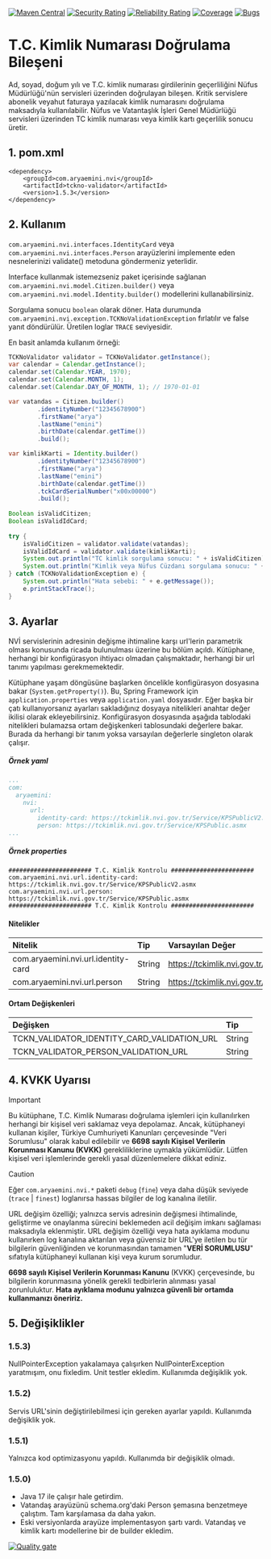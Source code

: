 [![Maven Central](https://maven-badges.herokuapp.com/maven-central/com.aryaemini.nvi/tckno-validator/badge.svg)](https://maven-badges.herokuapp.com/maven-central/com.aryaemini.nvi/tckno-validator/)
[![Security Rating](https://sonarqube.aryaemini.net/api/project_badges/measure?project=com.aryaemini.nvi%3Atckno-validator&metric=security_rating&token=sqb_a33c691e76737d6fc13f59aa2761d29aae568784)](https://sonarqube.aryaemini.net/dashboard?id=com.aryaemini.nvi%3Atckno-validator)
[![Reliability Rating](https://sonarqube.aryaemini.net/api/project_badges/measure?project=com.aryaemini.nvi%3Atckno-validator&metric=reliability_rating&token=sqb_a33c691e76737d6fc13f59aa2761d29aae568784)](https://sonarqube.aryaemini.net/dashboard?id=com.aryaemini.nvi%3Atckno-validator)
[![Coverage](https://sonarqube.aryaemini.net/api/project_badges/measure?project=com.aryaemini.nvi%3Atckno-validator&metric=coverage&token=sqb_a33c691e76737d6fc13f59aa2761d29aae568784)](https://sonarqube.aryaemini.net/dashboard?id=com.aryaemini.nvi%3Atckno-validator)
[![Bugs](https://sonarqube.aryaemini.net/api/project_badges/measure?project=com.aryaemini.nvi%3Atckno-validator&metric=bugs&token=sqb_a33c691e76737d6fc13f59aa2761d29aae568784)](https://sonarqube.aryaemini.net/dashboard?id=com.aryaemini.nvi%3Atckno-validator)
# T.C. Kimlik Numarası Doğrulama Bileşeni

Ad, soyad, doğum yılı ve T.C. kimlik numarası girdilerinin geçerliliğini Nüfus Müdürlüğü'nün servisleri üzerinden doğrulayan bileşen. Kritik servislere abonelik veyahut faturaya yazılacak kimlik numarasını doğrulama maksadıyla kullanılabilir. Nüfus ve Vatantaşlık İşleri Genel Müdürlüğü servisleri üzerinden TC kimlik numarası veya kimlik kartı geçerlilik sonucu üretir.

## 1. pom.xml

    <dependency>
        <groupId>com.aryaemini.nvi</groupId>
        <artifactId>tckno-validator</artifactId>
        <version>1.5.3</version>
    </dependency>

## 2. Kullanım
`com.aryaemini.nvi.interfaces.IdentityCard` veya `com.aryaemini.nvi.interfaces.Person` arayüzlerini implemente eden nesnelerinizi validate() metoduna göndermeniz yeterlidir.

Interface kullanmak istemezseniz paket içerisinde sağlanan `com.aryaemini.nvi.model.Citizen.builder()` veya `com.aryaemini.nvi.model.Identity.builder()` modellerini kullanabilirsiniz.
 
Sorgulama sonucu `boolean` olarak döner. Hata durumunda `com.aryaemini.nvi.exception.TCKNoValidationException` fırlatılır ve false yanıt döndürülür. Üretilen loglar `TRACE` seviyesidir.
  
En basit anlamda kullanım örneği:
```java
TCKNoValidator validator = TCKNoValidator.getInstance();
var calendar = Calendar.getInstance();
calendar.set(Calendar.YEAR, 1970);
calendar.set(Calendar.MONTH, 1);
calendar.set(Calendar.DAY_OF_MONTH, 1); // 1970-01-01

var vatandas = Citizen.builder()
        .identityNumber("12345678900")
        .firstName("arya")
        .lastName("emini")
        .birthDate(calendar.getTime())
        .build();

var kimlikKarti = Identity.builder()
        .identityNumber("12345678900")
        .firstName("arya")
        .lastName("emini")
        .birthDate(calendar.getTime())
        .tckCardSerialNumber("x00x00000")
        .build();
 
Boolean isValidCitizen;
Boolean isValidIdCard;
 
try {
    isValidCitizen = validator.validate(vatandas);
    isValidIdCard = validator.validate(kimlikKarti);
    System.out.println("TC kimlik sorgulama sonucu: " + isValidCitizen);
    System.out.println("Kimlik veya Nüfus Cüzdanı sorgulama sonucu: " + isValidIdCard);
} catch (TCKNoValidationException e) {
    System.out.println("Hata sebebi: " + e.getMessage());
    e.printStackTrace();
}
```

## 3. Ayarlar

NVİ servislerinin adresinin değişme ihtimaline karşı url'lerin parametrik olması konusunda ricada bulunulması üzerine bu bölüm açıldı.
Kütüphane, herhangi bir konfigürasyon ihtiyacı olmadan çalışmaktadır, herhangi bir url tanımı yapılması gerekmemektedir.

Kütüphane yaşam döngüsüne başlarken öncelikle konfigürasyon dosyasına bakar (`System.getProperty()`). Bu, Spring Framework için `application.properties` veya `application.yaml` dosyasıdır.
Eğer başka bir çatı kullanıyorsanız ayarları sakladığınız dosyaya nitelikleri anahtar değer ikilisi olarak ekleyebilirsiniz.
Konfigürasyon dosyasında aşağıda tablodaki nitelikleri bulamazsa ortam değişkenkeri tablosundaki değerlere bakar.
Burada da herhangi bir tanım yoksa varsayılan değerlerle singleton olarak çalışır.

##### Örnek yaml
```yaml
...
com:
  aryaemini:
    nvi:
      url:
        identity-card: https://tckimlik.nvi.gov.tr/Service/KPSPublicV2.asmx
        person: https://tckimlik.nvi.gov.tr/Service/KPSPublic.asmx
...
```
##### Örnek properties
```properties
####################### T.C. Kimlik Kontrolu #######################
com.aryaemini.nvi.url.identity-card: https://tckimlik.nvi.gov.tr/Service/KPSPublicV2.asmx
com.aryaemini.nvi.url.person: https://tckimlik.nvi.gov.tr/Service/KPSPublic.asmx
####################### T.C. Kimlik Kontrolu #######################
```

#### Nitelikler

| Nitelik                             | Tip    | Varsayılan Değer                                     |
|:------------------------------------|:-------|:-----------------------------------------------------|
| com.aryaemini.nvi.url.identity-card | String | https://tckimlik.nvi.gov.tr/Service/KPSPublicV2.asmx |
| com.aryaemini.nvi.url.person        | String | https://tckimlik.nvi.gov.tr/Service/KPSPublic.asmx   |

#### Ortam Değişkenleri
| Değişken                                    | Tip    |
|:--------------------------------------------|:-------|
| TCKN_VALIDATOR_IDENTITY_CARD_VALIDATION_URL | String |
| TCKN_VALIDATOR_PERSON_VALIDATION_URL        | String |

## 4. KVKK Uyarısı
> [!IMPORTANT]
> Bu kütüphane, T.C. Kimlik Numarası doğrulama işlemleri için kullanılırken herhangi bir kişisel veri saklamaz veya depolamaz.
> Ancak, kütüphaneyi kullanan kişiler, Türkiye Cumhuriyeti Kanunları çerçevesinde "Veri Sorumlusu" olarak kabul edilebilir ve **6698 sayılı Kişisel Verilerin Korunması Kanunu (KVKK)** gerekliliklerine uymakla yükümlüdür. Lütfen kişisel veri işlemlerinde gerekli yasal düzenlemelere dikkat ediniz.

> [!CAUTION]
> Eğer `com.aryaemini.nvi.*` paketi `debug` (`fine`) veya daha düşük seviyede (`trace` | `finest`) loglanırsa hassas bilgiler de log kanalına iletilir.
> 
> URL değişim özelliği; yalnızca servis adresinin değişmesi ihtimalinde, geliştirme ve onaylanma sürecini beklemeden acil değişim imkanı sağlaması maksadıyla eklenmiştir. URL değişim özelliği veya hata ayıklama modunu kullanırken log kanalına aktarılan veya güvensiz bir URL'ye iletilen bu tür bilgilerin güvenliğinden ve korunmasından tamamen "**VERİ SORUMLUSU**" sıfatıyla kütüphaneyi kullanan kişi veya kurum sorumludur.
> 
> **6698 sayılı Kişisel Verilerin Korunması Kanunu** (KVKK) çerçevesinde, bu bilgilerin korunmasına yönelik gerekli tedbirlerin alınması yasal zorunluluktur. **Hata ayıklama modunu yalnızca güvenli bir ortamda kullanmanızı öneririz.**


## 5. Değişiklikler

### 1.5.3)
NullPointerException yakalamaya çalışırken NullPointerException yaratmışım, onu fixledim. Unit testler ekledim. Kullanımda değişiklik yok.

### 1.5.2)
Servis URL'sinin değiştirilebilmesi için gereken ayarlar yapıldı. Kullanımda değişiklik yok.

### 1.5.1)
Yalnızca kod optimizasyonu yapıldı. Kullanımda bir değişiklik olmadı.

### 1.5.0)
* Java 17 ile çalışır hale getirdim.
* Vatandaş arayüzünü schema.org'daki Person şemasına benzetmeye çalıştım. Tam karşılamasa da daha yakın.
* Eski versiyonlarda arayüze implementasyon şartı vardı. Vatandaş ve kimlik kartı modellerine bir de builder ekledim.

[![Quality gate](https://sonarqube.aryaemini.net/api/project_badges/quality_gate?project=com.aryaemini.nvi%3Atckno-validator&token=sqb_a33c691e76737d6fc13f59aa2761d29aae568784)](https://sonarqube.aryaemini.net/dashboard?id=com.aryaemini.nvi%3Atckno-validator)